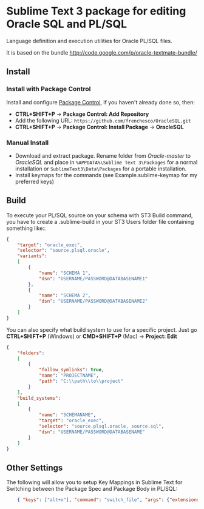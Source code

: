 # Sublime Text 3 package for editing Oracle SQL and PL/SQL 

Language definition and execution utilities for Oracle PL/SQL files.

It is based on the bundle http://code.google.com/p/oracle-textmate-bundle/ 

## Install

### Install with Package Control

Install and configure [Package Control](https://packagecontrol.io/installation), if you haven't already done so, then:

- **CTRL+SHIFT+P** → **Package Control: Add Repository**
- Add the following URL: `https://github.com/frenchesco/OracleSQL.git`
- **CTRL+SHIFT+P** → **Package Control: Install Package** → **OracleSQL**

### Manual Install

- Download and extract package. Rename folder from *Oracle-master* to *OracleSQL* and place in `%APPDATA%\Sublime Text 3\Packages` for a normal installation or `SublimeText3\Data\Packages` for a portable installation.
- Install keymaps for the commands (see Example.sublime-keymap for my preferred keys)

## Build

To execute your PL/SQL source on your schema with ST3 Build command, you have to create a .sublime-build in your ST3 Users folder file containing something like::

```json
{
    "target": "oracle_exec",
    "selector": "source.plsql.oracle",
    "variants":
    [
        {
            "name": "SCHEMA 1",
            "dsn": "USERNAME/PASSWORD@DATABASENAME1"
        },
        {
            "name": "SCHEMA 2",
            "dsn": "USERNAME/PASSWORD@DATABASENAME2"
        }
    ]
}
```

You can also specify what build system to use for a specific project. Just go **CTRL+SHIFT+P** (Windows) or **CMD+SHIFT+P** (Mac) → **Project: Edit**

```json
{
    "folders":
    [
        {
            "follow_symlinks": true,
            "name": "PROJECTNAME",
            "path": "C:\\path\\to\\project"
        }
    ],
    "build_systems":
    [
        {
            "name": "SCHEMANAME",
            "target": "oracle_exec",
            "selector": "source.plsql.oracle, source.sql",
            "dsn": "USERNAME/PASSWORD@DATABASENAME"
        }
    ]
}
```

## Other Settings

The following will allow you to setup Key Mappings in Sublime Text for Switching between the Package Spec and Package Body in PL/SQL:

```json
    { "keys": ["alt+o"], "command": "switch_file", "args": {"extensions": ["cpp", "cxx", "cc", "c", "hpp", "hxx", "h", "ipp", "inl", "m", "mm", "pkb", "pks"]} },
```
